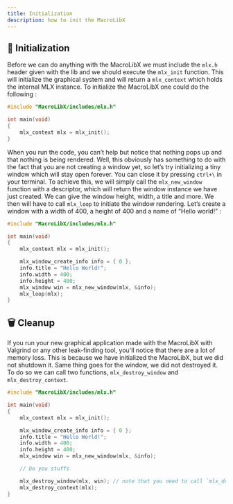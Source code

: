 ```yaml
---
title: Initialization
description: how to init the MacroLibX
---
```


## 🚀 Initialization
Before we can do anything with the MacroLibX we must include the `mlx.h` header given with the lib and we should execute the `mlx_init` function.
This will initialize the graphical system and will return a `mlx_context` which holds the internal MLX instance.
To initialize the MacroLibX one could do the following :

```c
#include "MacroLibX/includes/mlx.h"

int main(void)
{
    mlx_context mlx = mlx_init();
}
```

When you run the code, you can’t help but notice that nothing pops up and that nothing is being rendered.
Well, this obviously has something to do with the fact that you are not creating a window yet, so let’s try initializing a tiny window which will stay open forever.
You can close it by pressing `ctrl+\` in your terminal. To achieve this, we will simply call the `mlx_new_window` function with a descriptor, which will return the window instance we have just created.
We can give the window height, width, a title and more. We then will have to call `mlx_loop` to initiate the window rendering. Let’s create a window with a width of 400, a height of 400 and a name of “Hello world!” :

```c
#include "MacroLibX/includes/mlx.h"

int main(void)
{
    mlx_context mlx = mlx_init();

    mlx_window_create_info info = { 0 };
    info.title = "Hello World!";
    info.width = 400;
    info.height = 400;
    mlx_window win = mlx_new_window(mlx, &info);
    mlx_loop(mlx);
}
```

## 🗑️ Cleanup
If you run your new graphical application made with the MacroLibX with Valgrind or any other leak-finding tool, you'll notice that there are a lot of memory loss.
This is because we have initialized the MacroLibX, but we did not shutdown it. Same thing goes for the window, we did not destroyed it. To do so we can call two functions, 
`mlx_destroy_window` and `mlx_destroy_context`.

```c
#include "MacroLibX/includes/mlx.h"

int main(void)
{
    mlx_context mlx = mlx_init();

    mlx_window_create_info info = { 0 };
    info.title = "Hello World!";
    info.width = 400;
    info.height = 400;
    mlx_window win = mlx_new_window(mlx, &info);

    // Do you stuffs

    mlx_destroy_window(mlx, win); // note that you need to call `mlx_destroy_window` before calling `mlx_destroy_context`
    mlx_destroy_context(mlx);
}
```
